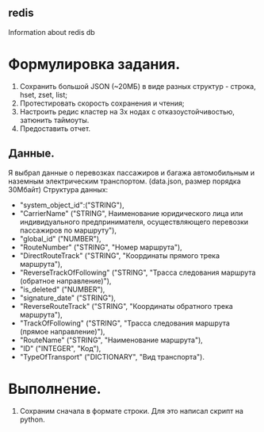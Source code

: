 ## redis
Information about redis db

# Формулировка задания.
1.	Сохранить большой JSON (~20МБ) в виде разных структур - строка, hset, zset, list;
2.	Протестировать скорость сохранения и чтения;
3.	Настроить редис кластер на 3х нодах с отказоустойчивостью, затюнить таймоуты.
4.	Предоставить отчет.

## Данные.
Я выбрал данные о перевозках пассажиров и багажа автомобильным и наземным электрическим транспортом. (data.json, размер порядка 30Мбайт)
Структура данных:
* "system_object_id":("STRING"),
* "CarrierName" ("STRING", Наименование юридического лица или индивидуального предпринимателя, осуществляющего перевозки пассажиров по маршруту"),
* "global_id" ("NUMBER"),
* "RouteNumber" ("STRING", "Номер маршрута"),
* "DirectRouteTrack" ("STRING", "Координаты прямого трека маршрута"),
* "ReverseTrackOfFollowing" ("STRING", "Трасса следования маршрута (обратное направление)"),
* "is_deleted" ("NUMBER"),
* "signature_date" ("STRING"),
* "ReverseRouteTrack" ("STRING", "Координаты обратного трека маршрута"),
* "TrackOfFollowing" ("STRING", "Трасса следования маршрута (прямое направление)"),
* "RouteName" ("STRING", "Наименование маршрута"),
* "ID" ("INTEGER", "Код"),
* "TypeOfTransport" ("DICTIONARY", "Вид транспорта").

# Выполнение.
1. Сохраним сначала в формате строки. Для это написал скрипт на python.
